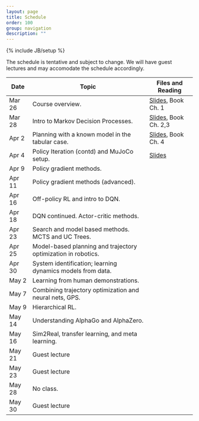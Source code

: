 ```yaml
---
layout: page
title: Schedule
order: 100
group: navigation
description: ""
---
```

{% include JB/setup %}

The schedule is tentative and subject to change. We will have guest lectures and may accomodate the schedule accordingly.

| Date                        |   Topic                                               | Files and Reading                |
|-----------------------------| ------------------------------------------------------| -------------------------------- |
| Mar 26                      |   Course overview. | [Slides](files/lecture1_intro.pdf), Book Ch. 1 |
| Mar 28                      |   Intro to Markov Decision Processes. | [Slides](files/lecture2_mdp.pdf), Book Ch. 2,3 |
| Apr 2                  	  |   Planning with a known model in the tabular case. | [Slides](files/lecture3_policyiter.pdf), Book Ch. 4 |
| Apr 4                  	  |   Policy Iteration (contd) and MuJoCo setup. | [Slides](files/lecture4_policyiter.pdf) |
| Apr 9                       |   Policy gradient methods. |
| Apr 11                      |   Policy gradient methods (advanced). |
| Apr 16                      |   Off-policy RL and intro to DQN. |
| Apr 18                      |   DQN continued. Actor-critic methods. |
| Apr 23                      |   Search and model based methods. MCTS and UC Trees. |
| Apr 25                      |   Model-based planning and trajectory optimization in robotics. |
| Apr 30                      |   System identification; learning dynamics models from data. |
| May 2                       |   Learning from human demonstrations. |
| May 7                       |   Combining trajectory optimization and neural nets, GPS. |
| May 9                       |   Hierarchical RL. |
| May 14                      |   Understanding AlphaGo and AlphaZero. |
| May 16                      |   Sim2Real, transfer learning, and meta learning. |
| May 21                      |   Guest lecture |
| May 23                      |   Guest lecture |
| May 28                      |   No class. |
| May 30                      |   Guest lecture |